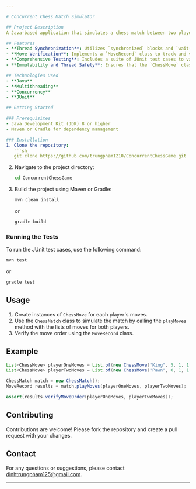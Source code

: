```yaml
---

# Concurrent Chess Match Simulator

## Project Description
A Java-based application that simulates a chess match between two players using multithreading. The application ensures synchronized moves between players, providing a realistic and efficient simulation of a chess game.

## Features
- **Thread Synchronization**: Utilizes `synchronized` blocks and `wait()`/`notify()` methods to coordinate the moves of two players, ensuring that each player waits for the other to make a move before proceeding.
- **Move Verification**: Implements a `MoveRecord` class to track and verify the order of moves, ensuring the integrity of the game.
- **Comprehensive Testing**: Includes a suite of JUnit test cases to validate the functionality of the application under various scenarios, from single moves to complex sequences of moves.
- **Immutability and Thread Safety**: Ensures that the `ChessMove` class is immutable, providing thread-safe operations and preventing unintended modifications.

## Technologies Used
- **Java**
- **Multithreading**
- **Concurrency**
- **JUnit**

## Getting Started

### Prerequisites
- Java Development Kit (JDK) 8 or higher
- Maven or Gradle for dependency management

### Installation
1. Clone the repository:
   ```sh
   git clone https://github.com/trungpham1210/ConcurrentChessGame.git
   ```
2. Navigate to the project directory:
   ```sh
   cd ConcurrentChessGame
   ```
3. Build the project using Maven or Gradle:
   ```sh
   mvn clean install
   ```
   or
   ```sh
   gradle build
   ```

### Running the Tests
To run the JUnit test cases, use the following command:
```sh
mvn test
```
or
```sh
gradle test
```

## Usage
1. Create instances of `ChessMove` for each player's moves.
2. Use the `ChessMatch` class to simulate the match by calling the `playMoves` method with the lists of moves for both players.
3. Verify the move order using the `MoveRecord` class.

## Example
```java
List<ChessMove> playerOneMoves = List.of(new ChessMove("King", 5, 1, 1, 2));
List<ChessMove> playerTwoMoves = List.of(new ChessMove("Pawn", 0, 1, 1, 3));

ChessMatch match = new ChessMatch();
MoveRecord results = match.playMoves(playerOneMoves, playerTwoMoves);

assert(results.verifyMoveOrder(playerOneMoves, playerTwoMoves));
```

## Contributing
Contributions are welcome! Please fork the repository and create a pull request with your changes.

## Contact
For any questions or suggestions, please contact [dinhtrungpham125@gmail.com](mailto:dinhtrungpham125@gmail.com).

---
```

